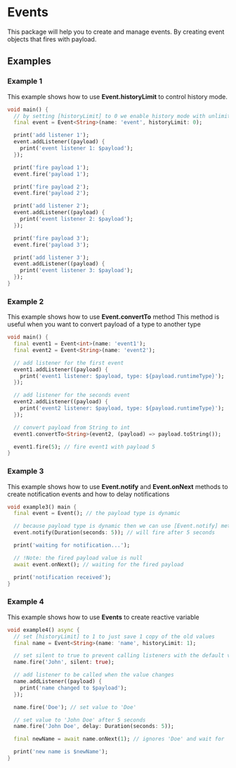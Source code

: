 # Events

This package will help you to create and manage events.
By creating event objects that fires with payload.

## Examples

### Example 1

This example shows how to use __Event.historyLimit__ to control history mode.

```dart
void main() {
  // by setting [historyLimit] to 0 we enable history mode with unlimited payloads
  final event = Event<String>(name: 'event', historyLimit: 0);

  print('add listener 1');
  event.addListener((payload) {
    print('event listener 1: $payload');
  });

  print('fire payload 1');
  event.fire('payload 1');

  print('fire payload 2');
  event.fire('payload 2');

  print('add listener 2');
  event.addListener((payload) {
    print('event listener 2: $payload');
  });

  print('fire payload 3');
  event.fire('payload 3');

  print('add listener 3');
  event.addListener((payload) {
    print('event listener 3: $payload');
  });
}
```

### Example 2

This example shows how to use __Event.convertTo__ method
This method is useful when you want to convert payload of a type to another type

```dart
void main() {
  final event1 = Event<int>(name: 'event1');
  final event2 = Event<String>(name: 'event2');

  // add listener for the first event
  event1.addListener((payload) {
    print('event1 listener: $payload, type: ${payload.runtimeType}');
  });

  // add listener for the seconds event
  event2.addListener((payload) {
    print('event2 listener: $payload, type: ${payload.runtimeType}');
  });

  // convert payload from String to int
  event1.convertTo<String>(event2, (payload) => payload.toString());

  event1.fire(5); // fire event1 with payload 5
}
```

### Example 3

This example shows how to use __Event.notify__ and __Event.onNext__ methods to create notification events
and how to delay notifications

```dart
void example3() main {
  final event = Event(); // the payload type is dynamic

  // because payload type is dynamic then we can use [Event.notify] method
  event.notify(Duration(seconds: 5)); // will fire after 5 seconds

  print('waiting for notification...');

  // !Note: the fired payload value is null
  await event.onNext(); // waiting for the fired payload

  print('notification received');
}
```

### Example 4

This example shows how to use __Events__ to create reactive variable

```dart
void example4() async {
  // set [historyLimit] to 1 to just save 1 copy of the old values
  final name = Event<String>(name: 'name', historyLimit: 1);

  // set silent to true to prevent calling listeners with the default value
  name.fire('John', silent: true);

  // add listener to be called when the value changes
  name.addListener((payload) {
    print('name changed to $payload');
  });

  name.fire('Doe'); // set value to 'Doe'

  // set value to 'John Doe' after 5 seconds
  name.fire('John Doe', delay: Duration(seconds: 5));

  final newName = await name.onNext(1); // ignores 'Doe' and wait for 'John Doe'

  print('new name is $newName');
}
```
